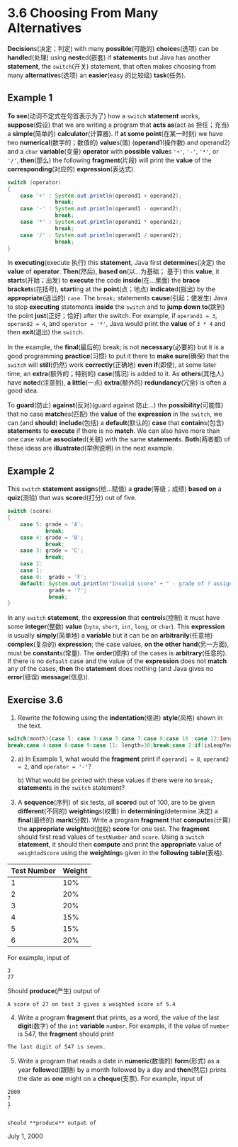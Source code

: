 # 3.6 Choosing From Many Alternatives

**Decision**s(决定；判定) with many **possible**(可能的) **choice**s(选项) can be **handle**d(处理) using **nest**ed(嵌套) if **statement**s but Java has another **statement**, the `switch`(开关) statement, that often makes choosing from many **alternative**s(选项) an **easier**(easy 的比较级) **task**(任务).

## Example 1

**To see**(动词不定式在句首表示为了) how a `switch` **statement** works, **suppose**(假设) that we are writing a program that **acts as**(act as 担任；充当) a **simple**(简单的) **calculator**(计算器). If **at some point**(在某一时刻) we have two **numerical**(数字的；数值的) **value**s(值) (**operand**1(操作数) and operand2) and a `char` **variable**(变量) **operator** with **possible** **value**s `'+'`, `'-'`, `'*'`, or `'/'`, **then**(那么) the following **fragment**(片段) will print the **value** of the **corresponding**(对应的) **expression**(表达式).

```java
switch (operator)
{
    case '+' : System.out.println(operand1 + operand2);
               break;
    case '-' : System.out.println(operand1 - operand2);
               break;
    case '*' : System.out.println(operand1 * operand2);
               break;
    case '/' : System.out.println(operand1 / operand2);
               break;
}
```

In **executing**(execute 执行) this **statement**, Java first **determine**s(决定) the **value** of **operator**. **Then**(然后), **based on**(以...为基础； 基于) this **value**, it **start**s(开始；出发) to **execute** the code **inside**(在...里面) the **brace bracket**s(花括号), **start**ing at the **point**(点；地点) **indicate**d(指出) by the **appropriate**(适当的) `case`. The `break;` statements **cause**(引起；使发生) Java to stop **executing** statements **inside** the `switch` and to **jump down to**(跳到) the point **just**(正好；恰好) after the switch. For example, if `operand1 = 3`, `operand2 = 4`, and `operator = '*'`, Java would print the **value** of `3 * 4` and then **exit**(退出) the `switch`.

In the example, the **final**(最后的) break; is not **necessary**(必要的) but it is a good programming **practice**(习惯) to put it there to **make sure**(确保) that the `switch` will **still**(仍然) work **correctly**(正确地) **even if**(即使), at some later time, an **extra**(额外的；特别的) **case**(情况) is added to it. As **others**(其他人) have **note**d(注意到), **a little**(一点) **extra**(额外的) **redundancy**(冗余) is often a good idea.

To **guard**(防止) **against**(反对)(guard against 防止...) the **possibility**(可能性) that no case **match**es(匹配) the **value** of the **expression** in the `switch`, we can (and **should**) **include**(包括) a **default**(默认的) **case** that **contain**s(包含) **statement**s to **execute** if there is no **match**. We can also have more than one case value **associate**d(关联) with the same **statement**s. **Both**(两者都) of these ideas are **illustrate**d(举例说明) in the next example.

## Example 2

This `switch` **statement** **assign**s(给...赋值) a **grade**(等级；成绩) **based on** a **quiz**(测验) that was **score**d(打分) out of five.

```java
switch (score)
{
    case 5: grade = 'A';
            break;
    case 4: grade = 'B';
            break;
    case 3: grade = 'C';
            break;
    case 2:
    case 1:
    case 0:  grade = 'F';
    default: System.out.println("Invalid score" + " - grade of ? assigned");
             grade = '?';
             break;
}
``` 

In any `switch` **statement**, the **expression** that **control**s(控制) it must have some **integer**(整数) **value** (`byte`, `short`, `int`, `long`, or `char`). This **expression** is usually **simply**(简单地) a **variable** but it can be an **arbitrarily**(任意地) **complex**(复杂的) **expression**; the case values, **on the other hand**(另一方面), must be **constant**s(常量). The **order**(顺序) of the cases is **arbitrary**(任意的). If there is no `default` case and the value of the **expression** does not **match** any of the cases, **then** the **statement** does nothing (and Java gives no **error**(错误) **message**(信息)).

## Exercise 3.6

1. Rewrite the following using the **indentation**(缩进) **style**(风格) shown in the text. 

```java
switch(month){case l: case 3:case 5:case 7:case 8:case 10 :case 12:1ength=31;
break;case 4:case 6:case 9:case 11: length=30;break;case 2:if(isLeapYear)length=29;else length=28;break;}
```

2. a) In Example 1, what would the **fragment** print if `operand1 = 8`, `operand2 = 2`, and `operator = '-'`?
   
   b) What would be printed with these values if there were no `break;` **statement**s in the `switch` statement? 
  
3. A **sequence**(序列) of six tests, all **score**d out of 100, are to be given **different**(不同的) **weighting**s(权重) in **determining**(determine 决定) a **final**(最终的) **mark**(分数). Write a program **fragment** that **compute**s(计算) the **appropriate** **weight**ed(加权) **score** for one test. The **fragment** should first read values of `testNumber` and `score`. 
Using a `switch` **statement**, it should then **compute** and print the **appropriate** value of `weightedScore` using the **weighting**s given in the **following** **table**(表格).

| Test Number | Weight |
| --- | --- |
| 1 | 10% |
| 2 | 20% |
| 3 | 20% |
| 4 | 15% |
| 5 | 15% |
| 6 | 20% |

For example, input of

```
3
27
```

Should **produce**(产生) output of

```       
A score of 27 on test 3 gives a weighted score of 5.4
```
 
4. Write a program **fragment** that prints, as a word, the value of the last **digit**(数字) of the `int` **variable** `number`. For example, if the value of `number` is 547, the **fragment** should print 

```
The last digit of 547 is seven.
```
   
5. Write a program that reads a date in **numeric**(数值的) **form**(形式) as a year **follow**ed(跟随) by a month followed by a day and **then**(然后) prints the date as **one** might on a **cheque**(支票). For example, input of 

```
2000 
7
1
`
 
should **produce** output of 

```
July 1, 2000       
```